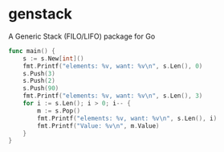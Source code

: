 # genstack

A Generic Stack (FILO/LIFO) package for Go

```go
func main() {
    s := s.New[int]()
    fmt.Printf("elements: %v, want: %v\n", s.Len(), 0)
    s.Push(3)
    s.Push(2)
    s.Push(90)
    fmt.Printf("elements: %v, want: %v\n", s.Len(), 3)
    for i := s.Len(); i > 0; i-- {
        m := s.Pop()
        fmt.Printf("elements: %v, want: %v\n", s.Len(), i)
        fmt.Printf("Value: %v\n", m.Value)
    }
}
```
